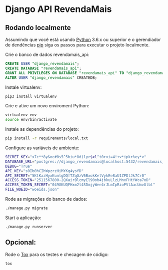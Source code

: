 # Django API RevendaMais

## Rodando localmente

Assumindo que você está usando [Python](https://www.python.org/) 3.6.x ou superior e o gerendiador de dendências [pip](https://pypi.org/project/pip/) siga os passos para executar o projeto localmente.


Crie o banco de dados revendamais_api:

```sql
CREATE USER "django_revendamais";
CREATE DATABASE "revendamais_api";
GRANT ALL PRIVILEGES ON DATABASE "revendamais_api" TO "django_revendamais";
ALTER USER "django_revendamais" CREATEDB;
```

Instale virtualenv:

```bash
pip3 install virtualenv
```

Crie e ative um novo enviroment Python:

```bash
virtualenv env
source env/bin/activate
```

Instale as dependências do projeto:

```bash
pip install -r requirements/local.txt
```

Configure as variáveis de ambiente:

```bash
SECRET_KEY="x7c**8y&oc#0s5^5biu*8d)lyr$xl^t0rxi=4!+v*ipkr%ey*v"
DATABASE_URL="postgres://django_revendamais@localhost:5432/revendamais_api"
DEBUG="True"
API_KEY="s0Ib0hCIhWpzrzHiMYKg4ysfD"
API_SECRET="5KtKazHyxKunlgDQfTZqGzV6BxokKetVykEe8aU1ZPDtJk7Cr0"
ACCESS_TOKEN="2511567800-2QXairBlcmyEl90ob4jbkuLlzLMnxFHtYWca7oD"
ACCESS_TOKEN_SECRET="049GKUQFHxm2l4SDmjyWee4rJLmIpRioPVtAacUmvUlbt"
FILE_WOEID="woeids.json"

```

Rode as migrações do banco de dados:

```bash
./manage.py migrate
```

Start a aplicação:

```bash
./manage.py runserver
```


## Opcional:

Rode o [Tox](https://tox.readthedocs.io/en/latest/) para os testes e checagem de código:

```bash
tox
```